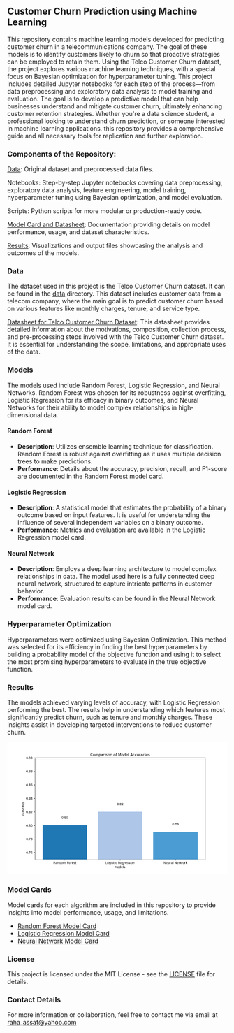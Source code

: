 ## Customer Churn Prediction using Machine Learning

This repository contains machine learning models developed for predicting customer churn in a telecommunications company. The goal of these models is to identify customers likely to churn so that proactive strategies can be employed to retain them. Using the Telco Customer Churn dataset, the project explores various machine learning techniques, with a special focus on Bayesian optimization for hyperparameter tuning. This project includes detailed Jupyter notebooks for each step of the process—from data preprocessing and exploratory data analysis to model training and evaluation. The goal is to develop a predictive model that can help businesses understand and mitigate customer churn, ultimately enhancing customer retention strategies. Whether you're a data science student, a professional looking to understand churn prediction, or someone interested in machine learning applications, this repository provides a comprehensive guide and all necessary tools for replication and further exploration.

### Components of the Repository:

[Data](data/): Original dataset and preprocessed data files.

Notebooks: Step-by-step Jupyter notebooks covering data preprocessing, exploratory data analysis, feature engineering, model training, hyperparameter tuning using Bayesian optimization, and model evaluation.

Scripts: Python scripts for more modular or production-ready code.

[Model Card and Datasheet](docs/): Documentation providing details on model performance, usage, and dataset characteristics.

[Results](results/): Visualizations and output files showcasing the analysis and outcomes of the models.

### Data
The dataset used in this project is the Telco Customer Churn dataset. It can be found in the [data](data) directory. This dataset includes customer data from a telecom company, where the main goal is to predict customer churn based on various features like monthly charges, tenure, and service type.

[Datasheet for Telco Customer Churn Dataset](docs/Datasheet_for_TelcoCustomerChurnDataset.md): This datasheet provides detailed information about the motivations, composition, collection process, and pre-processing steps involved with the Telco Customer Churn dataset. It is essential for understanding the scope, limitations, and appropriate uses of the data.

### Models
The models used include Random Forest, Logistic Regression, and Neural Networks. Random Forest was chosen for its robustness against overfitting, Logistic Regression for its efficacy in binary outcomes, and Neural Networks for their ability to model complex relationships in high-dimensional data.

#### Random Forest
- **Description**: Utilizes ensemble learning technique for classification. Random Forest is robust against overfitting as it uses multiple decision trees to make predictions.
- **Performance**: Details about the accuracy, precision, recall, and F1-score are documented in the Random Forest model card.

#### Logistic Regression
- **Description**: A statistical model that estimates the probability of a binary outcome based on input features. It is useful for understanding the influence of several independent variables on a binary outcome.
- **Performance**: Metrics and evaluation are available in the Logistic Regression model card.

#### Neural Network
- **Description**: Employs a deep learning architecture to model complex relationships in data. The model used here is a fully connected deep neural network, structured to capture intricate patterns in customer behavior.
- **Performance**: Evaluation results can be found in the Neural Network model card.

### Hyperparameter Optimization
Hyperparameters were optimized using Bayesian Optimization. This method was selected for its efficiency in finding the best hyperparameters by building a probability model of the objective function and using it to select the most promising hyperparameters to evaluate in the true objective function.

### Results
The models achieved varying levels of accuracy, with Logistic Regression performing the best. The results help in understanding which features most significantly predict churn, such as tenure and monthly charges. These insights assist in developing targeted interventions to reduce customer churn.

![Model Accuracy Plot](images/model_accuracy.png)

### Model Cards

Model cards for each algorithm are included in this repository to provide insights into model performance, usage, and limitations.

- [Random Forest Model Card](docs/Random_Forest_Model_Card.md) 
- [Logistic Regression Model Card](docs/Logistic_Regression_Model_Card.md)
- [Neural Network Model Card](docs/Neural_Network_Model_Card.md)

### License
This project is licensed under the MIT License - see the [LICENSE](LICENSE) file for details.

### Contact Details
For more information or collaboration, feel free to contact me via email at [raha_assaf@yahoo.com](mailto:raha_assaf@yahoo.com) 

